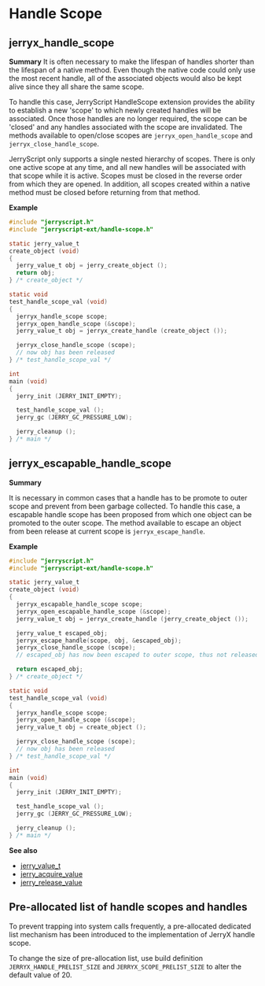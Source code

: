 # Handle Scope

## jerryx_handle_scope

**Summary**
It is often necessary to make the lifespan of handles shorter than the lifespan of a native method. Even though the native code could only use the most recent handle, all of the associated objects would also be kept alive since they all share the same scope.

To handle this case, JerryScript HandleScope extension provides the ability to establish a new 'scope' to which newly created handles will be associated. Once those handles are no longer required, the scope can be 'closed' and any handles associated with the scope are invalidated. The methods available to open/close scopes are `jerryx_open_handle_scope` and `jerryx_close_handle_scope`.

JerryScript only supports a single nested hierarchy of scopes. There is only one active scope at any time, and all new handles will be associated with that scope while it is active. Scopes must be closed in the reverse order from which they are opened. In addition, all scopes created within a native method must be closed before returning from that method.

**Example**

[doctest]: # (test="compile")

```c
#include "jerryscript.h"
#include "jerryscript-ext/handle-scope.h"

static jerry_value_t
create_object (void)
{
  jerry_value_t obj = jerry_create_object ();
  return obj;
} /* create_object */

static void
test_handle_scope_val (void)
{
  jerryx_handle_scope scope;
  jerryx_open_handle_scope (&scope);
  jerry_value_t obj = jerryx_create_handle (create_object ());

  jerryx_close_handle_scope (scope);
  // now obj has been released
} /* test_handle_scope_val */

int
main (void)
{
  jerry_init (JERRY_INIT_EMPTY);

  test_handle_scope_val ();
  jerry_gc (JERRY_GC_PRESSURE_LOW);

  jerry_cleanup ();
} /* main */
```

## jerryx_escapable_handle_scope

**Summary**

It is necessary in common cases that a handle has to be promote to outer scope and prevent from been garbage collected. To handle this case, a escapable handle scope has been proposed from which one object can be promoted to the outer scope. The method available to escape an object from been release at current scope is `jerryx_escape_handle`.

**Example**

[doctest]: # (test="compile")

```c
#include "jerryscript.h"
#include "jerryscript-ext/handle-scope.h"

static jerry_value_t
create_object (void)
{
  jerryx_escapable_handle_scope scope;
  jerryx_open_escapable_handle_scope (&scope);
  jerry_value_t obj = jerryx_create_handle (jerry_create_object ());

  jerry_value_t escaped_obj;
  jerryx_escape_handle(scope, obj, &escaped_obj);
  jerryx_close_handle_scope (scope);
  // escaped_obj has now been escaped to outer scope, thus not released at this point

  return escaped_obj;
} /* create_object */

static void
test_handle_scope_val (void)
{
  jerryx_handle_scope scope;
  jerryx_open_handle_scope (&scope);
  jerry_value_t obj = create_object ();

  jerryx_close_handle_scope (scope);
  // now obj has been released
} /* test_handle_scope_val */

int
main (void)
{
  jerry_init (JERRY_INIT_EMPTY);

  test_handle_scope_val ();
  jerry_gc (JERRY_GC_PRESSURE_LOW);

  jerry_cleanup ();
} /* main */
```

**See also**

- [jerry_value_t](../docs/02.API-REFERENCE.md#jerry_value_t)
- [jerry_acquire_value](../docs/02.API-REFERENCE.md#jerry_acquire_value)
- [jerry_release_value](../docs/02.API-REFERENCE.md#jerry_release_value)

## Pre-allocated list of handle scopes and handles

To prevent trapping into system calls frequently, a pre-allocated dedicated list mechanism has been introduced to the implementation of JerryX handle scope.

To change the size of pre-allocation list, use build definition `JERRYX_HANDLE_PRELIST_SIZE` and `JERRYX_SCOPE_PRELIST_SIZE` to alter the default value of 20.
